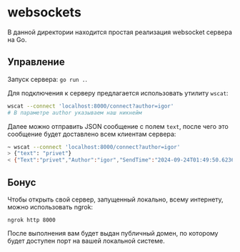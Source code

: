 # websockets

В данной директории находится простая реализация websocket сервера на Go.

## Управление

Запуск сервера: `go run .`.

Для подключения к серверу предлагается использовать утилиту `wscat`:
```bash
wscat --connect 'localhost:8000/connect?author=igor'
# В параметре author указываем наш никнейм
```

Далее можно отправить JSON сообщение с полем `text`, после чего это сообщение будет доставлено всем
клиентам сервера:
```bash
~ wscat --connect 'localhost:8000/connect?author=igor'
> {"text": "privet"}
< {"Text":"privet","Author":"igor","SendTime":"2024-09-24T01:49:50.623671+03:00"}
```

## Бонус

Чтобы открыть свой сервер, запущенный локально, всему интернету,
можно использовать ngrok:
```
ngrok http 8000
```

После выполнения вам будет выдан публичный домен, по которому будет доступен
порт на вашей локальной системе.